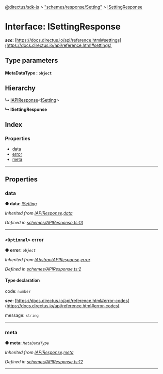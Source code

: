 [@directus/sdk-js](../README.md) > ["schemes/response/Setting"](../modules/_schemes_response_setting_.md) > [ISettingResponse](../interfaces/_schemes_response_setting_.isettingresponse.md)

# Interface: ISettingResponse

*__see__*: [https://docs.directus.io/api/reference.html#settings](https://docs.directus.io/api/reference.html#settings)

## Type parameters
#### MetaDataType :  `object`
## Hierarchy

↳  [IAPIResponse](_schemes_apiresponse_.iapiresponse.md)<[ISetting](_schemes_directus_setting_.isetting.md)>

**↳ ISettingResponse**

## Index

### Properties

* [data](_schemes_response_setting_.isettingresponse.md#data)
* [error](_schemes_response_setting_.isettingresponse.md#error)
* [meta](_schemes_response_setting_.isettingresponse.md#meta)

---

## Properties

<a id="data"></a>

###  data

**● data**: *[ISetting](_schemes_directus_setting_.isetting.md)*

*Inherited from [IAPIResponse](_schemes_apiresponse_.iapiresponse.md).[data](_schemes_apiresponse_.iapiresponse.md#data)*

*Defined in [schemes/APIResponse.ts:13](https://github.com/janbiasi/sdk-js/blob/a08c70e/src/schemes/APIResponse.ts#L13)*

___
<a id="error"></a>

### `<Optional>` error

**● error**: *`object`*

*Inherited from [IAbstractAPIResponse](_schemes_apiresponse_.iabstractapiresponse.md).[error](_schemes_apiresponse_.iabstractapiresponse.md#error)*

*Defined in [schemes/APIResponse.ts:2](https://github.com/janbiasi/sdk-js/blob/a08c70e/src/schemes/APIResponse.ts#L2)*

#### Type declaration

 code: `number`

*__see__*: [https://docs.directus.io/api/reference.html#error-codes](https://docs.directus.io/api/reference.html#error-codes)

 message: `string`

___
<a id="meta"></a>

###  meta

**● meta**: *`MetaDataType`*

*Inherited from [IAPIResponse](_schemes_apiresponse_.iapiresponse.md).[meta](_schemes_apiresponse_.iapiresponse.md#meta)*

*Defined in [schemes/APIResponse.ts:12](https://github.com/janbiasi/sdk-js/blob/a08c70e/src/schemes/APIResponse.ts#L12)*

___

